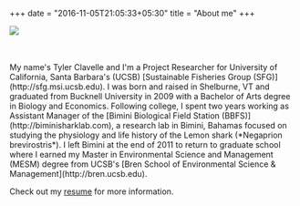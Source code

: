 +++
date = "2016-11-05T21:05:33+05:30"
title = "About me"
+++

![](/img/head_shot.jpg#floatleft)

<br>
<br>
My name's Tyler Clavelle and I'm a Project Researcher for University of California, Santa Barbara's (UCSB)
[Sustainable Fisheries Group (SFG)](http://sfg.msi.ucsb.edu). I was born and raised in Shelburne, VT and graduated from Bucknell University in 2009 with a Bachelor of Arts degree in Biology and Economics. Following college, I spent two years working as Assistant Manager of the [Bimini Biological Field Station (BBFS)](http://biminisharklab.com), a research lab in Bimini, Bahamas focused on studying the physiology and life history of the Lemon shark (*Negaprion brevirostris*). I left Bimini at the end of 2011 to return to graduate school where I earned my Master in Environmental Science and Management (MESM) degree from UCSB's [Bren School of Environmental Science & Management](http://bren.ucsb.edu).
  
<br>

Check out my [resume](../files/clavelle-resume.pdf) for more information. 

